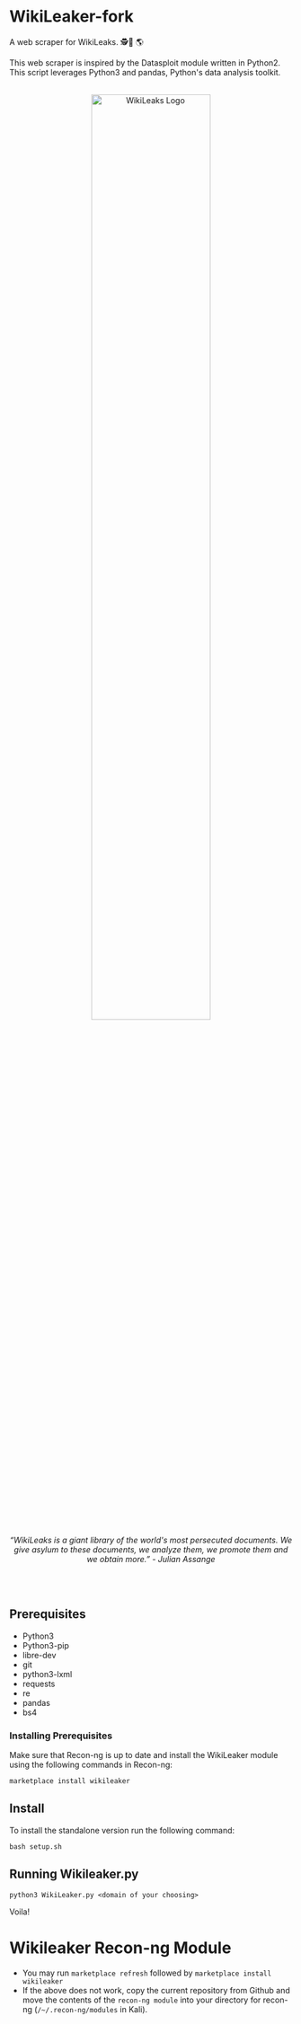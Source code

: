 # WikiLeaker-fork
A web scraper for WikiLeaks. 🕵️🔎 🌎

This web scraper is inspired by the Datasploit module written in Python2. This script leverages Python3 and pandas, Python's data analysis toolkit.
<br><br>
<div align="center">
  <a href="https://wikileaks.org">
  <img src="https://i.kym-cdn.com/entries/icons/facebook/000/006/875/1_Kcy0ZFsH8q_K_wplIaVyLQ.jpg" alt="WikiLeaks Logo" width="65%">
  </a>
  <br><br>
  <p><i>“WikiLeaks is a giant library of the world's most persecuted documents. We give asylum to these documents, we analyze them, we promote them and we obtain more.” -  Julian Assange</i></p>
</div>
<br><br>

## Prerequisites
+ Python3
+ Python3-pip
+ libre-dev
+ git
+ python3-lxml
+ requests
+ re
+ pandas
+ bs4

### Installing Prerequisites
Make sure that Recon-ng is up to date and install the WikiLeaker module using the following commands in Recon-ng:

`marketplace install wikileaker`

## Install

To install the standalone version run the following command:

`bash setup.sh`

## Running Wikileaker.py

`python3 WikiLeaker.py <domain of your choosing>`

Voila!

# Wikileaker Recon-ng Module
+ You may run `marketplace refresh` followed by `marketplace install wikileaker`
+ If the above does not work, copy the current repository from Github and move the contents of the `recon-ng module` into your directory for recon-ng (`/~/.recon-ng/modules` in Kali).
